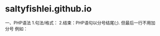 # saltyfishlei.github.io
一、PHP语法
1.句法/格式：<?php
				//此处是php代码
				?>
2.结束：PHP语句以分号结尾(;). 但最后一行不用加分号
		例如：<?php
			 echo "hello world";
			  ?>
